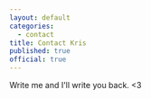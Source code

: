 ```yaml
---
layout: default
categories:
  - contact
title: Contact Kris
published: true
official: true
---
```




Write me and I'll write you back. <3
